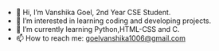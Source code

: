 - 👋 Hi, I’m Vanshika Goel, 2nd Year CSE Student.
- 👀 I’m interested in learning coding and developing projects.
- 🌱 I’m currently learning Python,HTML-CSS and C.
- 📫 How to reach me: goelvanshika1006@gmail.com

